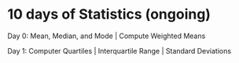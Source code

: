 # 10 days of Statistics (ongoing)

Day 0: Mean, Median, and Mode | Compute Weighted Means

Day 1: Computer Quartiles | Interquartile Range | Standard Deviations
